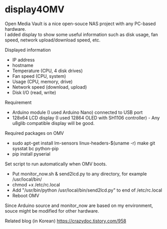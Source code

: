 # display4OMV

Open Media Vault is a nice open-souce NAS project with any PC-based hardware.<br>
I added display to show some useful information such as disk usage, fan speed, network upload/download speed, etc.

Displayed information
- IP address
- hostname
- Temperature (CPU, 4 disk drives)
- Fan speed (CPU, system)
- Usage (CPU, memory, drive)
- Network speed (download, upload)
- Disk I/O (read, write)

Requirement
- Arduino module (I used Arduino Nano) connected to USB port
- 128x64 LCD display (I used 12864 OLED with SH1106 controller) - Any u8glib compatible display will be good. 

Required packages on OMV
- sudo apt-get install lm-sensors linux-headers-$(uname -r) make git sysstat bc python-pip
- pip install pyserial

Set script to run automatically when OMV boots.
- Put monitor_now.sh & send2lcd.py to any directory, for example /usr/local/bin/
- chmod +x /etc/rc.local
- Add "/usr/bin/python /usr/local/bin/send2lcd.py" to end of /etc/rc.local
- Reboot OMV

Since Arduino source and monitor_now are based on my environment, souce might be modified for other hardware.

Related blog (in Korean) https://crazydoc.tistory.com/958
